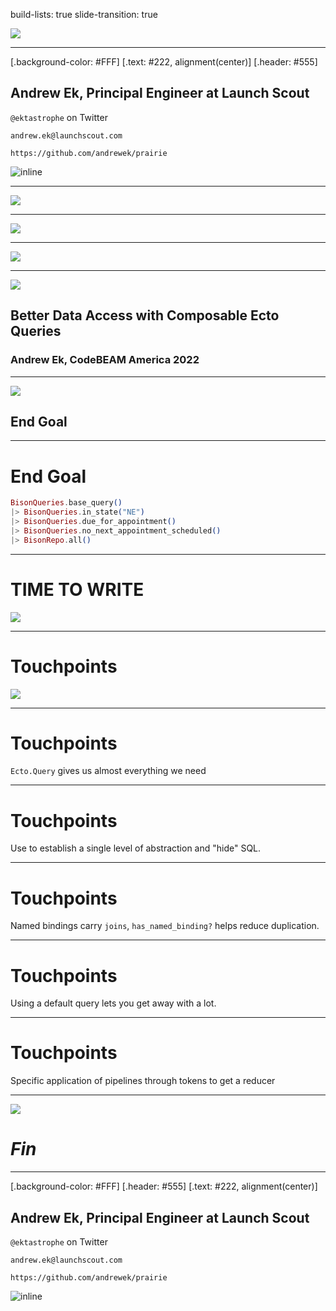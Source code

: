 build-lists: true
slide-transition: true


![](bison.jpg)

---

[.background-color: #FFF]
[.text: #222, alignment(center)]
[.header: #555]

## Andrew Ek, Principal Engineer at Launch Scout

`@ektastrophe` on Twitter

`andrew.ek@launchscout.com`

`https://github.com/andrewek/prairie`

![inline](launch_scout_logo.svg)

---

![](bison_3.jpeg)

---

![](family.jpeg)

---

![](bison.jpg)

---

![](bison.jpg)

## Better Data Access with Composable Ecto Queries

### Andrew Ek, CodeBEAM America 2022

---

![](bison_2.jpeg)

## End Goal

---

# End Goal

```elixir
BisonQueries.base_query()
|> BisonQueries.in_state("NE")
|> BisonQueries.due_for_appointment()
|> BisonQueries.no_next_appointment_scheduled()
|> BisonRepo.all()
```

---

# TIME TO WRITE
![](bison_2.jpeg)

---

# Touchpoints

![](bison.jpg)

---

# Touchpoints

`Ecto.Query` gives us almost everything we need

---

# Touchpoints

Use to establish a single level of abstraction and "hide" SQL.

---

# Touchpoints

Named bindings carry `joins`, `has_named_binding?` helps reduce duplication.

---

# Touchpoints

Using a default query lets you get away with a lot.

---

# Touchpoints

Specific application of pipelines through tokens to get a reducer

---

![](bison.jpg)
# _Fin_

---

[.background-color: #FFF]
[.header: #555]
[.text: #222, alignment(center)]

## Andrew Ek, Principal Engineer at Launch Scout

`@ektastrophe` on Twitter

`andrew.ek@launchscout.com`

`https://github.com/andrewek/prairie`

![inline](launch_scout_logo.svg)

